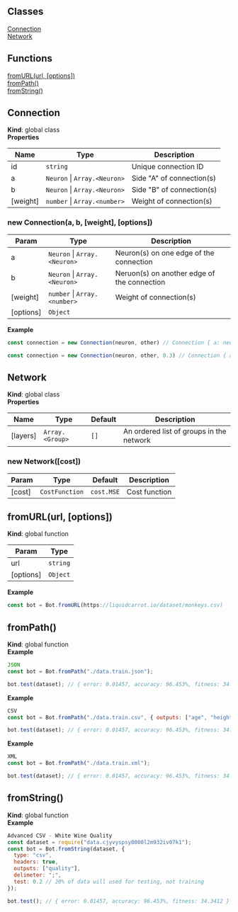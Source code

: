 ## Classes

<dl>
<dt><a href="#Connection">Connection</a></dt>
<dd></dd>
<dt><a href="#Network">Network</a></dt>
<dd></dd>
</dl>

## Functions

<dl>
<dt><a href="#fromURL">fromURL(url, [options])</a></dt>
<dd></dd>
<dt><a href="#fromPath">fromPath()</a></dt>
<dd></dd>
<dt><a href="#fromString">fromString()</a></dt>
<dd></dd>
</dl>

<a name="Connection"></a>

## Connection
**Kind**: global class  
**Properties**

| Name | Type | Description |
| --- | --- | --- |
| id | <code>string</code> | Unique connection ID |
| a | <code>Neuron</code> \| <code>Array.&lt;Neuron&gt;</code> | Side "A" of connection(s) |
| b | <code>Neuron</code> \| <code>Array.&lt;Neuron&gt;</code> | Side "B" of connection(s) |
| [weight] | <code>number</code> \| <code>Array.&lt;number&gt;</code> | Weight of connection(s) |

<a name="new_Connection_new"></a>

### new Connection(a, b, [weight], [options])

| Param | Type | Description |
| --- | --- | --- |
| a | <code>Neuron</code> \| <code>Array.&lt;Neuron&gt;</code> | Neuron(s) on one edge of the connection |
| b | <code>Neuron</code> \| <code>Array.&lt;Neuron&gt;</code> | Neruon(s) on another edge of the connection |
| [weight] | <code>number</code> \| <code>Array.&lt;number&gt;</code> | Weight of connection(s) |
| [options] | <code>Object</code> |  |

**Example**  
```js
const connection = new Connection(neuron, other) // Connection { a: neuron, b: other }

const connection = new Connection(neuron, other, 0.3) // Connection { a: neuron, b: other, weight: 0.3 }
```
<a name="Network"></a>

## Network
**Kind**: global class  
**Properties**

| Name | Type | Default | Description |
| --- | --- | --- | --- |
| [layers] | <code>Array.&lt;Group&gt;</code> | <code>[]</code> | An ordered list of groups in the network |

<a name="new_Network_new"></a>

### new Network([cost])

| Param | Type | Default | Description |
| --- | --- | --- | --- |
| [cost] | <code>CostFunction</code> | <code>cost.MSE</code> | Cost function |

<a name="fromURL"></a>

## fromURL(url, [options])
**Kind**: global function  

| Param | Type |
| --- | --- |
| url | <code>string</code> | 
| [options] | <code>Object</code> | 

**Example**  
```js
const bot = Bot.fromURL(https://liquidcarrot.io/dataset/monkeys.csv)
```
<a name="fromPath"></a>

## fromPath()
**Kind**: global function  
**Example**  
```js
JSON
const bot = Bot.fromPath("./data.train.json");

bot.test(dataset); // { error: 0.01457, accuracy: 96.453%, fitness: 34.3412 }
```
**Example**  
```js
CSV
const bot = Bot.fromPath("./data.train.csv", { outputs: ["age", "height"] });

bot.test(dataset); // { error: 0.01457, accuracy: 96.453%, fitness: 34.3412 }
```
**Example**  
```js
XML
const bot = Bot.fromPath("./data.train.xml");

bot.test(dataset); // { error: 0.01457, accuracy: 96.453%, fitness: 34.3412 }
```
<a name="fromString"></a>

## fromString()
**Kind**: global function  
**Example**  
```js
Advanced CSV - White Wine Quality
const dataset = require("data.cjyvyspsy0000l2m932iv07k1");
const bot = Bot.fromString(dataset, {
  type: "csv",
  headers: true,
  outputs: ["quality"],
  delimeter: ";",
  test: 0.2 // 20% of data will used for testing, not training
});

bot.test(); // { error: 0.01457, accuracy: 96.453%, fitness: 34.3412 }
```

